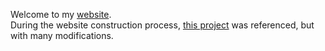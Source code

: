 Welcome to my [website](https://bitsecret.github.io/).  
During the website construction process, [this project](https://github.com/lupantech/lupantech.github.io) was
referenced, but with many modifications.
